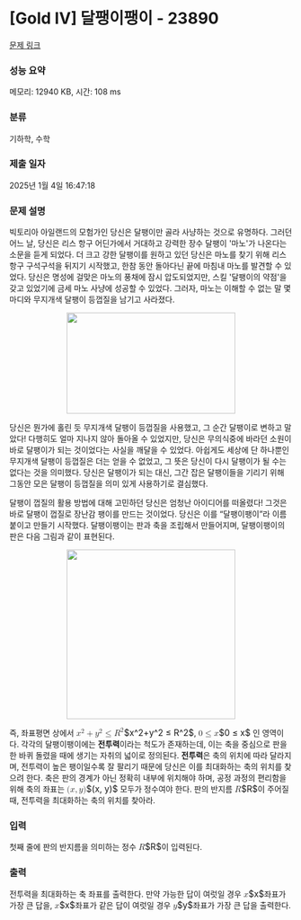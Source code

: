 # [Gold IV] 달팽이팽이 - 23890 

[문제 링크](https://www.acmicpc.net/problem/23890) 

### 성능 요약

메모리: 12940 KB, 시간: 108 ms

### 분류

기하학, 수학

### 제출 일자

2025년 1월 4일 16:47:18

### 문제 설명

<p>빅토리아 아일랜드의 모험가인 당신은 달팽이만 골라 사냥하는 것으로 유명하다. 그러던 어느 날, 당신은 리스 항구 어딘가에서 거대하고 강력한 장수 달팽이 '마노'가 나온다는 소문을 듣게 되었다. 더 크고 강한 달팽이를 원하고 있던 당신은 마노를 찾기 위해 리스 항구 구석구석을 뒤지기 시작했고, 한참 동안 돌아다닌 끝에 마침내 마노를 발견할 수 있었다. 당신은 명성에 걸맞은 마노의 풍채에 잠시 압도되었지만, 스킬 '달팽이의 약점'을 갖고 있었기에 금세 마노 사냥에 성공할 수 있었다. 그러자, 마노는 이해할 수 없는 말 몇 마디와 무지개색 달팽이 등껍질을 남기고 사라졌다.</p>

<p style="text-align: center;"><img alt="" src="https://upload.acmicpc.net/60d92a29-0b7e-40a1-9514-bae3b12a5fe6/-/preview/" style="width: 300px; height: 180px;"></p>

<p>당신은 뭔가에 홀린 듯 무지개색 달팽이 등껍질을 사용했고, 그 순간 달팽이로 변하고 말았다! 다행히도 얼마 지나지 않아 돌아올 수 있었지만, 당신은 무의식중에 바라던 소원이 바로 달팽이가 되는 것이었다는 사실을 깨달을 수 있었다. 아쉽게도 세상에 단 하나뿐인 무지개색 달팽이 등껍질은 더는 얻을 수 없었고, 그 뜻은 당신이 다시 달팽이가 될 수는 없다는 것을 의미했다. 당신은 달팽이가 되는 대신, 그간 잡은 달팽이들을 기리기 위해 그동안 모은 달팽이 등껍질을 의미 있게 사용하기로 결심했다.</p>

<p>달팽이 껍질의 활용 방법에 대해 고민하던 당신은 엄청난 아이디어를 떠올렸다! 그것은 바로 달팽이 껍질로 장난감 팽이를 만드는 것이었다. 당신은 이를 “달팽이팽이”라 이름 붙이고 만들기 시작했다. 달팽이팽이는 판과 축을 조립해서 만들어지며, 달팽이팽이의 판은 다음 그림과 같이 표현된다.</p>

<p style="text-align: center;"><img alt="" src="https://upload.acmicpc.net/aa418333-855e-486b-943b-a82a2cd425aa/-/preview/" style="width: 300px; height: 302px;"></p>

<p>즉, 좌표평면 상에서 <mjx-container class="MathJax" jax="CHTML" style="font-size: 109%; position: relative;"><mjx-math class="MJX-TEX" aria-hidden="true"><mjx-msup><mjx-mi class="mjx-i"><mjx-c class="mjx-c1D465 TEX-I"></mjx-c></mjx-mi><mjx-script style="vertical-align: 0.363em;"><mjx-mn class="mjx-n" size="s"><mjx-c class="mjx-c32"></mjx-c></mjx-mn></mjx-script></mjx-msup><mjx-mo class="mjx-n" space="3"><mjx-c class="mjx-c2B"></mjx-c></mjx-mo><mjx-msup space="3"><mjx-mi class="mjx-i"><mjx-c class="mjx-c1D466 TEX-I"></mjx-c></mjx-mi><mjx-script style="vertical-align: 0.363em;"><mjx-mn class="mjx-n" size="s"><mjx-c class="mjx-c32"></mjx-c></mjx-mn></mjx-script></mjx-msup><mjx-mo class="mjx-n" space="4"><mjx-c class="mjx-c2264"></mjx-c></mjx-mo><mjx-msup space="4"><mjx-mi class="mjx-i"><mjx-c class="mjx-c1D445 TEX-I"></mjx-c></mjx-mi><mjx-script style="vertical-align: 0.363em;"><mjx-mn class="mjx-n" size="s"><mjx-c class="mjx-c32"></mjx-c></mjx-mn></mjx-script></mjx-msup></mjx-math><mjx-assistive-mml unselectable="on" display="inline"><math xmlns="http://www.w3.org/1998/Math/MathML"><msup><mi>x</mi><mn>2</mn></msup><mo>+</mo><msup><mi>y</mi><mn>2</mn></msup><mo>≤</mo><msup><mi>R</mi><mn>2</mn></msup></math></mjx-assistive-mml><span aria-hidden="true" class="no-mathjax mjx-copytext">$x^2+y^2 ≤ R^2$</span></mjx-container>, <mjx-container class="MathJax" jax="CHTML" style="font-size: 109%; position: relative;"><mjx-math class="MJX-TEX" aria-hidden="true"><mjx-mn class="mjx-n"><mjx-c class="mjx-c30"></mjx-c></mjx-mn><mjx-mo class="mjx-n" space="4"><mjx-c class="mjx-c2264"></mjx-c></mjx-mo><mjx-mi class="mjx-i" space="4"><mjx-c class="mjx-c1D465 TEX-I"></mjx-c></mjx-mi></mjx-math><mjx-assistive-mml unselectable="on" display="inline"><math xmlns="http://www.w3.org/1998/Math/MathML"><mn>0</mn><mo>≤</mo><mi>x</mi></math></mjx-assistive-mml><span aria-hidden="true" class="no-mathjax mjx-copytext">$0 ≤ x$</span></mjx-container> 인 영역이다. 각각의 달팽이팽이에는 <strong>전투력</strong>이라는 척도가 존재하는데, 이는 축을 중심으로 판을 한 바퀴 돌렸을 때에 생기는 자취의 넓이로 정의된다. <strong>전투력</strong>은 축의 위치에 따라 달라지며, 전투력이 높은 팽이일수록 잘 팔리기 때문에 당신은 이를 최대화하는 축의 위치를 찾으려 한다. 축은 판의 경계가 아닌 정확히 내부에 위치해야 하며, 공정 과정의 편리함을 위해 축의 좌표는 <mjx-container class="MathJax" jax="CHTML" style="font-size: 109%; position: relative;"><mjx-math class="MJX-TEX" aria-hidden="true"><mjx-mo class="mjx-n"><mjx-c class="mjx-c28"></mjx-c></mjx-mo><mjx-mi class="mjx-i"><mjx-c class="mjx-c1D465 TEX-I"></mjx-c></mjx-mi><mjx-mo class="mjx-n"><mjx-c class="mjx-c2C"></mjx-c></mjx-mo><mjx-mi class="mjx-i" space="2"><mjx-c class="mjx-c1D466 TEX-I"></mjx-c></mjx-mi><mjx-mo class="mjx-n"><mjx-c class="mjx-c29"></mjx-c></mjx-mo></mjx-math><mjx-assistive-mml unselectable="on" display="inline"><math xmlns="http://www.w3.org/1998/Math/MathML"><mo stretchy="false">(</mo><mi>x</mi><mo>,</mo><mi>y</mi><mo stretchy="false">)</mo></math></mjx-assistive-mml><span aria-hidden="true" class="no-mathjax mjx-copytext">$(x, y)$</span></mjx-container> 모두가 정수여야 한다. 판의 반지름 <mjx-container class="MathJax" jax="CHTML" style="font-size: 109%; position: relative;"><mjx-math class="MJX-TEX" aria-hidden="true"><mjx-mi class="mjx-i"><mjx-c class="mjx-c1D445 TEX-I"></mjx-c></mjx-mi></mjx-math><mjx-assistive-mml unselectable="on" display="inline"><math xmlns="http://www.w3.org/1998/Math/MathML"><mi>R</mi></math></mjx-assistive-mml><span aria-hidden="true" class="no-mathjax mjx-copytext">$R$</span></mjx-container>이 주어질 때, 전투력을 최대화하는 축의 위치를 찾아라.</p>

### 입력 

 <p>첫째 줄에 판의 반지름을 의미하는 정수 <mjx-container class="MathJax" jax="CHTML" style="font-size: 109%; position: relative;"><mjx-math class="MJX-TEX" aria-hidden="true"><mjx-mi class="mjx-i"><mjx-c class="mjx-c1D445 TEX-I"></mjx-c></mjx-mi></mjx-math><mjx-assistive-mml unselectable="on" display="inline"><math xmlns="http://www.w3.org/1998/Math/MathML"><mi>R</mi></math></mjx-assistive-mml><span aria-hidden="true" class="no-mathjax mjx-copytext">$R$</span></mjx-container>이 입력된다.</p>

### 출력 

 <p>전투력을 최대화하는 축 좌표를 출력한다. 만약 가능한 답이 여럿일 경우 <mjx-container class="MathJax" jax="CHTML" style="font-size: 109%; position: relative;"><mjx-math class="MJX-TEX" aria-hidden="true"><mjx-mi class="mjx-i"><mjx-c class="mjx-c1D465 TEX-I"></mjx-c></mjx-mi></mjx-math><mjx-assistive-mml unselectable="on" display="inline"><math xmlns="http://www.w3.org/1998/Math/MathML"><mi>x</mi></math></mjx-assistive-mml><span aria-hidden="true" class="no-mathjax mjx-copytext">$x$</span></mjx-container>좌표가 가장 큰 답을, <mjx-container class="MathJax" jax="CHTML" style="font-size: 109%; position: relative;"><mjx-math class="MJX-TEX" aria-hidden="true"><mjx-mi class="mjx-i"><mjx-c class="mjx-c1D465 TEX-I"></mjx-c></mjx-mi></mjx-math><mjx-assistive-mml unselectable="on" display="inline"><math xmlns="http://www.w3.org/1998/Math/MathML"><mi>x</mi></math></mjx-assistive-mml><span aria-hidden="true" class="no-mathjax mjx-copytext">$x$</span></mjx-container>좌표가 같은 답이 여럿일 경우 <mjx-container class="MathJax" jax="CHTML" style="font-size: 109%; position: relative;"><mjx-math class="MJX-TEX" aria-hidden="true"><mjx-mi class="mjx-i"><mjx-c class="mjx-c1D466 TEX-I"></mjx-c></mjx-mi></mjx-math><mjx-assistive-mml unselectable="on" display="inline"><math xmlns="http://www.w3.org/1998/Math/MathML"><mi>y</mi></math></mjx-assistive-mml><span aria-hidden="true" class="no-mathjax mjx-copytext">$y$</span></mjx-container>좌표가 가장 큰 답을 출력한다.</p>

